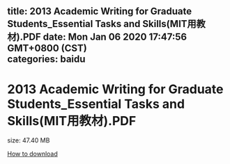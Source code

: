 
title: 2013 Academic Writing for Graduate Students_Essential Tasks and Skills(MIT用教材).PDF
date: Mon Jan 06 2020 17:47:56 GMT+0800 (CST)    
categories: baidu
---

# 2013 Academic Writing for Graduate Students_Essential Tasks and Skills(MIT用教材).PDF
size: 47.40 MB
 
 

[How to download](https://bpcam.bemobtrk.com/go/2ceec3aa-1ca2-46d6-b9ff-aaa5c184517c?jno=1501)